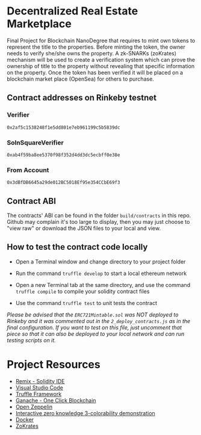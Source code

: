 # Decentralized Real Estate Marketplace

Final Project for Blockchain NanoDegree that requires to mint own tokens to represent the title to the properties. Before minting the token, the owner needs to verify she/she owns the property. A zk-SNARKs (zoKrates) mechanism will be used to create a verification system which can prove the ownership of title to the property without revealing that specific information on the property. Once the token has been verified it will be placed on a blockchain market place (OpenSea) for others to purchase. 

## Contract addresses on Rinkeby testnet
### Verifier
```
0x2af5c1538248f1e5dd801e7eb961199c5b5839dc
```
### SolnSquareVerifier
```
0xab4f59ba8ee5370f98f352d4dd3dc5ecbff0e38e
```
### From Account
```
0x3dBfDB6645a29de012BC5018Ef95e354CCbE69f3
```

## Contract ABI
The contracts' ABI can be found in the folder `build/contracts` in this repo. Github may complain it's too large to display, then you may just choose to "view raw" or download the JSON files to your local and view.

## How to test the contract code locally
- Open a Terminal window and change directory to your project folder

- Run the command `truffle develop` to start a local ethereum network

- Open a new Terminal tab at the same directory, and use the command `truffle compile` to compile your solidity contract files

- Use the command `truffle test` to unit tests the contract

*Please be advised that the `ERC721Mintable.sol` was NOT deployed to Rinkeby and it was commented out in the `2_deploy_contracts.js` as in the final configuration. If you want to test on this file, just uncomment that piece so that it can also be deployed to your local network and can run testing scripts on it.*


# Project Resources

* [Remix - Solidity IDE](https://remix.ethereum.org/)
* [Visual Studio Code](https://code.visualstudio.com/)
* [Truffle Framework](https://truffleframework.com/)
* [Ganache - One Click Blockchain](https://truffleframework.com/ganache)
* [Open Zeppelin ](https://openzeppelin.org/)
* [Interactive zero knowledge 3-colorability demonstration](http://web.mit.edu/~ezyang/Public/graph/svg.html)
* [Docker](https://docs.docker.com/install/)
* [ZoKrates](https://github.com/Zokrates/ZoKrates)
